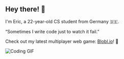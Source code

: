 ## Hey there! 👋  
I'm Eric, a 22-year-old CS student from Germany 🇩🇪.  

“Sometimes I write code just to watch it fail.”

Check out my latest multiplayer web game: [Blobl.io](https://blobl.io)! 🚀

![Coding GIF](http://media.giphy.com/media/yYSSBtDgbbRzq/giphy.gif)

